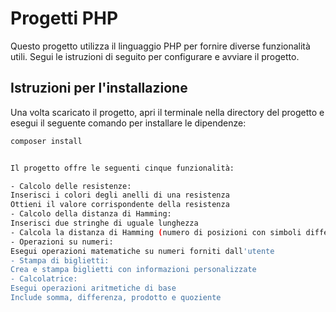 # Progetti PHP

Questo progetto utilizza il linguaggio PHP per fornire diverse funzionalità utili. Segui le istruzioni di seguito per configurare e avviare il progetto.

## Istruzioni per l'installazione

Una volta scaricato il progetto, apri il terminale nella directory del progetto e esegui il seguente comando per installare le dipendenze:

```bash
composer install


Il progetto offre le seguenti cinque funzionalità:

- Calcolo delle resistenze:
Inserisci i colori degli anelli di una resistenza
Ottieni il valore corrispondente della resistenza
- Calcolo della distanza di Hamming:
Inserisci due stringhe di uguale lunghezza
- Calcola la distanza di Hamming (numero di posizioni con simboli differenti)
- Operazioni su numeri:
Esegui operazioni matematiche su numeri forniti dall'utente
- Stampa di biglietti:
Crea e stampa biglietti con informazioni personalizzate
- Calcolatrice:
Esegui operazioni aritmetiche di base
Include somma, differenza, prodotto e quoziente

